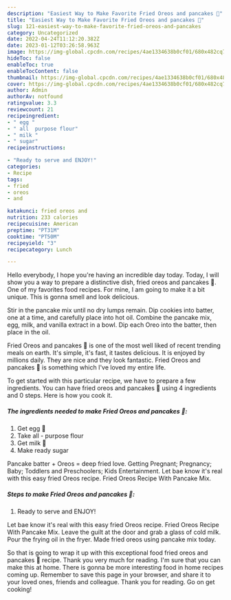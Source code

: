```yaml
---
description: "Easiest Way to Make Favorite Fried Oreos and pancakes 🥞"
title: "Easiest Way to Make Favorite Fried Oreos and pancakes 🥞"
slug: 121-easiest-way-to-make-favorite-fried-oreos-and-pancakes
category: Uncategorized
date: 2022-04-24T11:12:20.382Z
date: 2023-01-12T03:26:58.963Z
image: https://img-global.cpcdn.com/recipes/4ae1334638b0cf01/680x482cq70/fried-oreos-and-pancakes-recipe-main-photo.jpg
hideToc: false
enableToc: true
enableTocContent: false
thumbnail: https://img-global.cpcdn.com/recipes/4ae1334638b0cf01/680x482cq70/fried-oreos-and-pancakes-recipe-main-photo.jpg
cover: https://img-global.cpcdn.com/recipes/4ae1334638b0cf01/680x482cq70/fried-oreos-and-pancakes-recipe-main-photo.jpg
author: Admin
authorAv: notfound
ratingvalue: 3.3
reviewcount: 21
recipeingredient:
- " egg "
- " all  purpose flour"
- " milk "
- " sugar"
recipeinstructions:

- "Ready to serve and ENJOY!"
categories:
- Recipe
tags:
- fried
- oreos
- and

katakunci: fried oreos and 
nutrition: 233 calories
recipecuisine: American
preptime: "PT31M"
cooktime: "PT50M"
recipeyield: "3"
recipecategory: Lunch

---
```



Hello everybody, I hope you're having an incredible day today. Today, I will show you a way to prepare a distinctive dish, fried oreos and pancakes 🥞. One of my favorites food recipes. For mine, I am going to make it a bit unique. This is gonna smell and look delicious.

Stir in the pancake mix until no dry lumps remain. Dip cookies into batter, one at a time, and carefully place into hot oil. Combine the pancake mix, egg, milk, and vanilla extract in a bowl. Dip each Oreo into the batter, then place in the oil.

Fried Oreos and pancakes 🥞 is one of the most well liked of recent trending meals on earth. It's simple, it's fast, it tastes delicious. It is enjoyed by millions daily. They are nice and they look fantastic. Fried Oreos and pancakes 🥞 is something which I've loved my entire life.


To get started with this particular recipe, we have to prepare a few ingredients. You can have fried oreos and pancakes 🥞 using 4 ingredients and 0 steps. Here is how you cook it.

<!--inarticleads1-->

##### The ingredients needed to make Fried Oreos and pancakes 🥞:

1. Get  egg 🥚
1. Take  all - purpose flour
1. Get  milk 🥛
1. Make ready  sugar


Pancake batter + Oreos = deep fried love. Getting Pregnant; Pregnancy; Baby; Toddlers and Preschoolers; Kids Entertainment. Let bae know it&#39;s real with this easy fried Oreos recipe. Fried Oreos Recipe With Pancake Mix. 

<!--inarticleads2-->

##### Steps to make Fried Oreos and pancakes 🥞:


1. Ready to serve and ENJOY!

Let bae know it&#39;s real with this easy fried Oreos recipe. Fried Oreos Recipe With Pancake Mix. Leave the guilt at the door and grab a glass of cold milk. Pour the frying oil in the fryer. Made fried oreos using pancake mix today. 

So that is going to wrap it up with this exceptional food fried oreos and pancakes 🥞 recipe. Thank you very much for reading. I'm sure that you can make this at home. There is gonna be more interesting food in home recipes coming up. Remember to save this page in your browser, and share it to your loved ones, friends and colleague. Thank you for reading. Go on get cooking!
